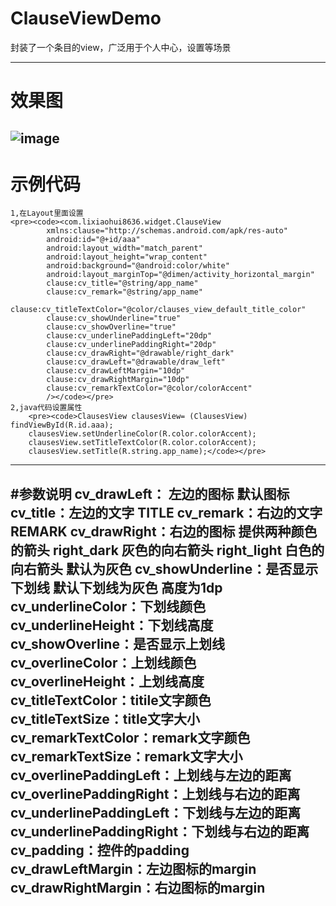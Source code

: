 # ClauseViewDemo
封装了一个条目的view，广泛用于个人中心，设置等场景


---------------------------------------------------------------------------------------------------
# 效果图
![image](https://github.com/lixiaohui8636/ClauseViewDemo/blob/master/snashot.png)  
---------------------------------------------------------------------------------------------------
# 示例代码
    1,在Layout里面设置
    <pre><code><com.lixiaohui8636.widget.ClauseView
            xmlns:clause="http://schemas.android.com/apk/res-auto"
            android:id="@+id/aaa"
            android:layout_width="match_parent"
            android:layout_height="wrap_content"
            android:background="@android:color/white"
            android:layout_marginTop="@dimen/activity_horizontal_margin"
            clause:cv_title="@string/app_name"
            clause:cv_remark="@string/app_name"
            clause:cv_titleTextColor="@color/clauses_view_default_title_color"
            clause:cv_showUnderline="true"
            clause:cv_showOverline="true"
            clause:cv_underlinePaddingLeft="20dp"
            clause:cv_underlinePaddingRight="20dp"
            clause:cv_drawRight="@drawable/right_dark"
            clause:cv_drawLeft="@drawable/draw_left"
            clause:cv_drawLeftMargin="10dp"
            clause:cv_drawRightMargin="10dp"
            clause:cv_remarkTextColor="@color/colorAccent"
            /></code></pre>
    2,java代码设置属性
        <pre><code>ClausesView clausesView= (ClausesView) findViewById(R.id.aaa);
        clausesView.setUnderlineColor(R.color.colorAccent);
        clausesView.setTitleTextColor(R.color.colorAccent);
        clausesView.setTitle(R.string.app_name);</code></pre>
---------------------------------------------------------------------------------------------------
#参数说明
    cv_drawLeft： 左边的图标  默认图标
    cv_title：左边的文字 TITLE
    cv_remark：右边的文字 REMARK
    cv_drawRight：右边的图标  提供两种颜色的箭头 right_dark 灰色的向右箭头  right_light 白色的向右箭头 默认为灰色
    cv_showUnderline：是否显示下划线  默认下划线为灰色 高度为1dp
    cv_underlineColor：下划线颜色
    cv_underlineHeight：下划线高度
    cv_showOverline：是否显示上划线
    cv_overlineColor：上划线颜色
    cv_overlineHeight：上划线高度
    cv_titleTextColor：titile文字颜色
    cv_titleTextSize：title文字大小
    cv_remarkTextColor：remark文字颜色
    cv_remarkTextSize：remark文字大小
    cv_overlinePaddingLeft：上划线与左边的距离
    cv_overlinePaddingRight：上划线与右边的距离
    cv_underlinePaddingLeft：下划线与左边的距离
    cv_underlinePaddingRight：下划线与右边的距离
    cv_padding：控件的padding
    cv_drawLeftMargin：左边图标的margin
    cv_drawRightMargin：右边图标的margin
---------------------------------------------------------------------------------------------------



